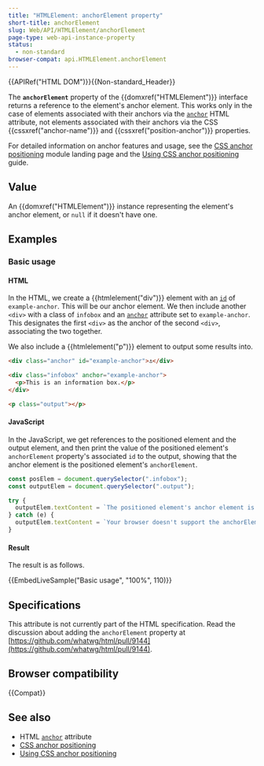 ```yaml
---
title: "HTMLElement: anchorElement property"
short-title: anchorElement
slug: Web/API/HTMLElement/anchorElement
page-type: web-api-instance-property
status:
  - non-standard
browser-compat: api.HTMLElement.anchorElement
---
```


{{APIRef("HTML DOM")}}{{Non-standard_Header}}

The **`anchorElement`** property of the {{domxref("HTMLElement")}} interface returns a reference to the element's anchor element. This works only in the case of elements associated with their anchors via the [`anchor`](/en-US/docs/Web/HTML/Global_attributes/anchor) HTML attribute, not elements associated with their anchors via the CSS {{cssxref("anchor-name")}} and {{cssxref("position-anchor")}} properties.

For detailed information on anchor features and usage, see the [CSS anchor positioning](/en-US/docs/Web/CSS/CSS_anchor_positioning) module landing page and the [Using CSS anchor positioning](/en-US/docs/Web/CSS/CSS_anchor_positioning/Using) guide.

## Value

An {{domxref("HTMLElement")}} instance representing the element's anchor element, or `null` if it doesn't have one.

## Examples

### Basic usage

#### HTML

In the HTML, we create a {{htmlelement("div")}} element with an [`id`](/en-US/docs/Web/HTML/Global_attributes/id) of `example-anchor`. This will be our anchor element. We then include another `<div>` with a class of `infobox` and an [`anchor`](/en-US/docs/Web/HTML/Global_attributes/anchor) attribute set to `example-anchor`. This designates the first `<div>` as the anchor of the second `<div>`, associating the two together.

We also include a {{htmlelement("p")}} element to output some results into.

```html
<div class="anchor" id="example-anchor">⚓︎</div>

<div class="infobox" anchor="example-anchor">
  <p>This is an information box.</p>
</div>

<p class="output"></p>
```

#### JavaScript

In the JavaScript, we get references to the positioned element and the output element, and then print the value of the positioned element's `anchorElement` property's associated `id` to the output, showing that the anchor element is the positioned element's `anchorElement`.

```js
const posElem = document.querySelector(".infobox");
const outputElem = document.querySelector(".output");

try {
  outputElem.textContent = `The positioned element's anchor element is the ${posElem.anchorElement.id}.`;
} catch (e) {
  outputElem.textContent = `Your browser doesn't support the anchorElement property.`;
}
```

#### Result

The result is as follows.

{{EmbedLiveSample("Basic usage", "100%", 110)}}

## Specifications

This attribute is not currently part of the HTML specification. Read the discussion about adding the `anchorElement` property at [https://github.com/whatwg/html/pull/9144](https://github.com/whatwg/html/pull/9144).

## Browser compatibility

{{Compat}}

## See also

- HTML [`anchor`](/en-US/docs/Web/HTML/Global_attributes/anchor) attribute
- [CSS anchor positioning](/en-US/docs/Web/CSS/CSS_anchor_positioning)
- [Using CSS anchor positioning](/en-US/docs/Web/CSS/CSS_anchor_positioning/Using)
